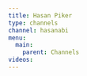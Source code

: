```yaml
---
title: Hasan Piker
type: channels
channel: hasanabi
menu:
  main:
    parent: Channels
videos:
---
```

